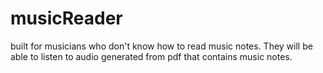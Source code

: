 musicReader
===========

built for musicians who don't know how to read music notes. They will be able to listen to audio generated from pdf that contains music notes.
